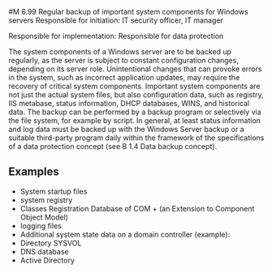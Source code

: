 #M 6.99 Regular backup of important system components for Windows servers
Responsible for initiation: IT security officer, IT manager

Responsible for implementation: Responsible for data protection

The system components of a Windows server are to be backed up regularly, as the server is subject to constant configuration changes, depending on its server role. Unintentional changes that can provoke errors in the system, such as incorrect application updates, may require the recovery of critical system components. Important system components are not just the actual system files, but also configuration data, such as registry, IIS metabase, status information, DHCP databases, WINS, and historical data. The backup can be performed by a backup program or selectively via the file system, for example by script. In general, at least status information and log data must be backed up with the Windows Server backup or a suitable third-party program daily within the framework of the specifications of a data protection concept (see B 1.4 Data backup concept).



## Examples 
* System startup files
* system registry
* Classes Registration Database of COM + (an Extension to Component Object Model)
* logging files
* Additional system state data on a domain controller (example):
* Directory SYSVOL
* DNS database
* Active Directory




